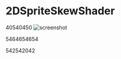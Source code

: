 # 2DSpriteSkewShader
40540450
![screenshot](https://i.imgur.com/E77sKyD.png)

5464654654

542542042
